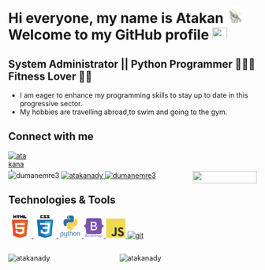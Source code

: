 # Hi everyone, my name is Atakan <img src="https://github.com/KaganCanSit/KaganCanSit/blob/master/ImageFiles/Gif/baby-yoda-so-cute.gif" width="31px"  height="33px" /> Welcome to my GitHub profile <img src="https://media.giphy.com/media/WUlplcMpOCEmTGBtBW/giphy.gif" width="30" height="25"> 

## System Administrator || Python Programmer 👨🏼‍💻 Fitness Lover 💪🏼
- I am eager to enhance my programming skills to stay up to date in this progressive sector.
- My hobbies are travelling abroad,to swim and going to the gym.


## Connect with me


  <a href="https://instagram.com/atakanady" target="_blank"> <img src="https://upload.wikimedia.org/wikipedia/commons/9/96/Instagram.svg" alt="atakanady" width="40" height="40" style="margin-right: 21em; display:block"/> </a> 
<a target="_blank"> <img src="https://upload.wikimedia.org/wikipedia/commons/7/7e/Gmail_icon_%282020%29.svg" alt="dumanemre3" width="40" height="40"/> </a>
  <a href="https://www.linkedin.com/in/atakan-ad%C4%B1yaman-416bb71bb/" target="_blank"> <img src="https://raw.githubusercontent.com/rahuldkjain/github-profile-readme-generator/master/src/images/icons/Social/linked-in-alt.svg" alt="atakanady" width="35" height="45"/> </a> 
  <a href="https://github.com/dumanemre3" target="_blank"> <img src="https://visualstudio.microsoft.com/wp-content/uploads/2021/09/Octocat-1.svg" alt="dumanemre3" width="40" height="45" /> </a> 
<img align="right" src="https://komarev.com/ghpvc/?username=atakanady&style=flat-square&color=blue" alt="" width="130" height="25" />
 



## Technologies & Tools

<p align="left"> 
  <a href="https://www.w3schools.com/html/" target="_blank"> <img src="https://raw.githubusercontent.com/devicons/devicon/master/icons/html5/html5-original-wordmark.svg" alt="html5" width="47" height="47"/> </a> 
  <a href="https://www.w3schools.com/css/" target="_blank"> <img src="https://raw.githubusercontent.com/devicons/devicon/master/icons/css3/css3-original-wordmark.svg" alt="css3" width="47" height="47"/> </a> 
  <a href="https://www.w3schools.com/python/" target="_blank"> <img src="https://raw.githubusercontent.com/devicons/devicon/master/icons/python/python-original-wordmark.svg" alt="css3" width="47" height="47"/> </a> 
  <a href="https://getbootstrap.com" target="_blank"> <img src="https://raw.githubusercontent.com/devicons/devicon/master/icons/bootstrap/bootstrap-plain-wordmark.svg" alt="bootstrap" width="41" height="41"/> </a> 
  <a href="https://developer.mozilla.org/en-US/docs/Web/JavaScript" target="_blank"> <img src="https://raw.githubusercontent.com/devicons/devicon/master/icons/javascript/javascript-original.svg" alt="javascript" width="40" height="40"/> </a> 
  <a href="https://git-scm.com/" target="_blank" rel="noreferrer"> <img src="https://www.vectorlogo.zone/logos/git-scm/git-scm-icon.svg" alt="git" width="40" height="40"/> </a>   

</p>

 
##
<p><img align="left" src="https://github-readme-stats.vercel.app/api/top-langs?username=atakanady&show_icons=true&theme=radical&locale=en&layout=compact" width="44%" alt="atakanady" /></p>
<p>&nbsp;<img align="rigt" src="https://github-readme-stats.vercel.app/api?username=atakanady&show_icons=true&theme=radical" alt="atakanady" width="53%" /></p>

[instagram]: https://www.instagram.com/atakanady
[linkedin]: https://www.linkedin.com/in/atakan-ad%C4%B1yaman-416bb71bb/
[gmail]: mailto:atakndymn@hotmail.com
[git]: https://git-scm.com/
[github]: https://github.com/atakanady
